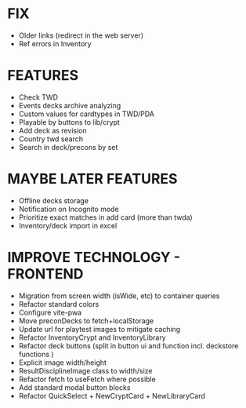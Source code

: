 # FIX
- Older links (redirect in the web server)
- Ref errors in Inventory

# FEATURES
- Check TWD
- Events decks archive analyzing
- Custom values for cardtypes in TWD/PDA
- Playable by buttons to lib/crypt
- Add deck as revision
- Country twd search
- Search in deck/precons by set

# MAYBE LATER FEATURES
- Offline decks storage
- Notification on Incognito mode
- Prioritize exact matches in add card (more than twda)
- Inventory/deck import in excel

# IMPROVE TECHNOLOGY - FRONTEND
- Migration from screen width (isWide, etc) to container queries
- Refactor standard colors
- Configure vite-pwa
- Move preconDecks to fetch+localStorage
- Update url for playtest images to mitigate caching
- Refactor InventoryCrypt and InventoryLibrary
- Refactor deck buttons (split in button ui and function incl. deckstore functions )
- Explicit image width/height
- ResultDisciplineImage class to width/size
- Refactor fetch to useFetch where possible
- Add standard modal button blocks
- Refactor QuickSelect + NewCryptCard + NewLibraryCard
